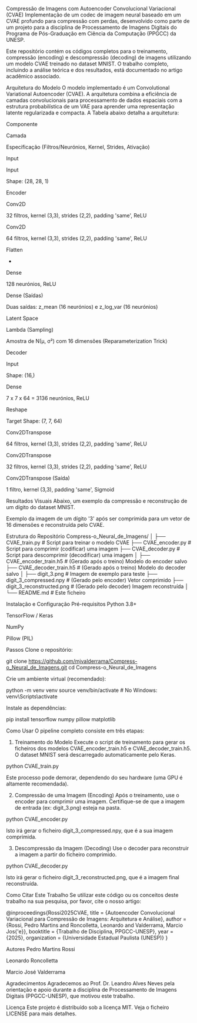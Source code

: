 Compressão de Imagens com Autoencoder Convolucional Variacional (CVAE)
Implementação de um codec de imagem neural baseado em um CVAE profundo para compressão com perdas, desenvolvido como parte de um projeto para a disciplina de Processamento de Imagens Digitais do Programa de Pós-Graduação em Ciência da Computação (PPGCC) da UNESP.

Este repositório contém os códigos completos para o treinamento, compressão (encoding) e descompressão (decoding) de imagens utilizando um modelo CVAE treinado no dataset MNIST. O trabalho completo, incluindo a análise teórica e dos resultados, está documentado no artigo acadêmico associado.

Arquitetura do Modelo
O modelo implementado é um Convolutional Variational Autoencoder (CVAE). A arquitetura combina a eficiência de camadas convolucionais para processamento de dados espaciais com a estrutura probabilística de um VAE para aprender uma representação latente regularizada e compacta. A Tabela abaixo detalha a arquitetura:

Componente

Camada

Especificação (Filtros/Neurónios, Kernel, Strides, Ativação)

Input

Input

Shape: (28, 28, 1)

Encoder

Conv2D

32 filtros, kernel (3,3), strides (2,2), padding 'same', ReLU



Conv2D

64 filtros, kernel (3,3), strides (2,2), padding 'same', ReLU



Flatten

-



Dense

128 neurónios, ReLU



Dense (Saídas)

Duas saídas: z_mean (16 neurónios) e z_log_var (16 neurónios)

Latent Space

Lambda (Sampling)

Amostra de N(µ, σ²) com 16 dimensões (Reparameterization Trick)

Decoder

Input

Shape: (16,)



Dense

7 x 7 x 64 = 3136 neurónios, ReLU



Reshape

Target Shape: (7, 7, 64)



Conv2DTranspose

64 filtros, kernel (3,3), strides (2,2), padding 'same', ReLU



Conv2DTranspose

32 filtros, kernel (3,3), strides (2,2), padding 'same', ReLU



Conv2DTranspose (Saída)

1 filtro, kernel (3,3), padding 'same', Sigmoid

Resultados Visuais
Abaixo, um exemplo da compressão e reconstrução de um dígito do dataset MNIST.


Exemplo da imagem de um dígito '3' após ser comprimida para um vetor de 16 dimensões e reconstruída pelo CVAE.

Estrutura do Repositório
Compress-o_Neural_de_Imagens/
│
├── CVAE_train.py           # Script para treinar o modelo CVAE
├── CVAE_encoder.py         # Script para comprimir (codificar) uma imagem
├── CVAE_decoder.py         # Script para descomprimir (decodificar) uma imagem
│
├── CVAE_encoder_train.h5   # (Gerado após o treino) Modelo do encoder salvo
├── CVAE_decoder_train.h5   # (Gerado após o treino) Modelo do decoder salvo
│
├── digit_3.png             # Imagem de exemplo para teste
├── digit_3_compressed.npy  # (Gerado pelo encoder) Vetor comprimido
├── digit_3_reconstructed.png # (Gerado pelo decoder) Imagem reconstruída
│
└── README.md               # Este ficheiro

Instalação e Configuração
Pré-requisitos
Python 3.8+

TensorFlow / Keras

NumPy

Pillow (PIL)

Passos
Clone o repositório:

git clone https://github.com/mjvalderrama/Compress-o_Neural_de_Imagens.git
cd Compress-o_Neural_de_Imagens

Crie um ambiente virtual (recomendado):

python -m venv venv
source venv/bin/activate  # No Windows: venv\Scripts\activate

Instale as dependências:

pip install tensorflow numpy pillow matplotlib

Como Usar
O pipeline completo consiste em três etapas:

1. Treinamento do Modelo
Execute o script de treinamento para gerar os ficheiros dos modelos CVAE_encoder_train.h5 e CVAE_decoder_train.h5. O dataset MNIST será descarregado automaticamente pelo Keras.

python CVAE_train.py

Este processo pode demorar, dependendo do seu hardware (uma GPU é altamente recomendada).

2. Compressão de uma Imagem (Encoding)
Após o treinamento, use o encoder para comprimir uma imagem. Certifique-se de que a imagem de entrada (ex: digit_3.png) esteja na pasta.

python CVAE_encoder.py

Isto irá gerar o ficheiro digit_3_compressed.npy, que é a sua imagem comprimida.

3. Descompressão da Imagem (Decoding)
Use o decoder para reconstruir a imagem a partir do ficheiro comprimido.

python CVAE_decoder.py

Isto irá gerar o ficheiro digit_3_reconstructed.png, que é a imagem final reconstruída.

Como Citar Este Trabalho
Se utilizar este código ou os conceitos deste trabalho na sua pesquisa, por favor, cite o nosso artigo:

@inproceedings{Rossi2025CVAE,
  title     = {Autoencoder Convolucional Variacional para Compressão de Imagens: Arquitetura e Análise},
  author    = {Rossi, Pedro Martins and Roncolletta, Leonardo and Valderrama, Marcio Jos{\'e}},
  booktitle = {Trabalho de Disciplina, PPGCC-UNESP},
  year      = {2025},
  organization = {Universidade Estadual Paulista (UNESP)}
}

Autores
Pedro Martins Rossi

Leonardo Roncolletta

Marcio José Valderrama

Agradecimentos
Agradecemos ao Prof. Dr. Leandro Alves Neves pela orientação e apoio durante a disciplina de Processamento de Imagens Digitais (PPGCC-UNESP), que motivou este trabalho.

Licença
Este projeto é distribuído sob a licença MIT. Veja o ficheiro LICENSE para mais detalhes.
